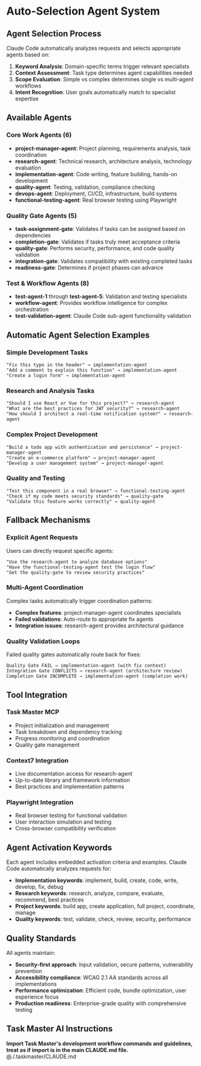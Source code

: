 # Auto-Selection Agent System

## Agent Selection Process

Claude Code automatically analyzes requests and selects appropriate agents based on:

1. **Keyword Analysis**: Domain-specific terms trigger relevant specialists
2. **Context Assessment**: Task type determines agent capabilities needed  
3. **Scope Evaluation**: Simple vs complex determines single vs multi-agent workflows
4. **Intent Recognition**: User goals automatically match to specialist expertise

## Available Agents

### Core Work Agents (6)
- **project-manager-agent**: Project planning, requirements analysis, task coordination
- **research-agent**: Technical research, architecture analysis, technology evaluation
- **implementation-agent**: Code writing, feature building, hands-on development
- **quality-agent**: Testing, validation, compliance checking
- **devops-agent**: Deployment, CI/CD, infrastructure, build systems
- **functional-testing-agent**: Real browser testing using Playwright

### Quality Gate Agents (5)
- **task-assignment-gate**: Validates if tasks can be assigned based on dependencies
- **completion-gate**: Validates if tasks truly meet acceptance criteria
- **quality-gate**: Performs security, performance, and code quality validation
- **integration-gate**: Validates compatibility with existing completed tasks
- **readiness-gate**: Determines if project phases can advance

### Test & Workflow Agents (8)
- **test-agent-1** through **test-agent-5**: Validation and testing specialists
- **workflow-agent**: Provides workflow intelligence for complex orchestration
- **test-validation-agent**: Claude Code sub-agent functionality validation

## Automatic Agent Selection Examples

### Simple Development Tasks
```
"Fix this typo in the header" → implementation-agent
"Add a comment to explain this function" → implementation-agent
"Create a login form" → implementation-agent
```

### Research and Analysis Tasks
```
"Should I use React or Vue for this project?" → research-agent
"What are the best practices for JWT security?" → research-agent
"How should I architect a real-time notification system?" → research-agent
```

### Complex Project Development
```
"Build a todo app with authentication and persistence" → project-manager-agent
"Create an e-commerce platform" → project-manager-agent
"Develop a user management system" → project-manager-agent
```

### Quality and Testing
```
"Test this component in a real browser" → functional-testing-agent
"Check if my code meets security standards" → quality-gate
"Validate this feature works correctly" → quality-agent
```

## Fallback Mechanisms

### Explicit Agent Requests
Users can directly request specific agents:
```
"Use the research-agent to analyze database options"
"Have the functional-testing-agent test the login flow"
"Get the quality-gate to review security practices"
```

### Multi-Agent Coordination
Complex tasks automatically trigger coordination patterns:
- **Complex features**: project-manager-agent coordinates specialists
- **Failed validations**: Auto-route to appropriate fix agents
- **Integration issues**: research-agent provides architectural guidance

### Quality Validation Loops
Failed quality gates automatically route back for fixes:
```
Quality Gate FAIL → implementation-agent (with fix context)
Integration Gate CONFLICTS → research-agent (architecture review)
Completion Gate INCOMPLETE → implementation-agent (completion work)
```

## Tool Integration

### Task Master MCP
- Project initialization and management
- Task breakdown and dependency tracking
- Progress monitoring and coordination
- Quality gate management

### Context7 Integration
- Live documentation access for research-agent
- Up-to-date library and framework information
- Best practices and implementation patterns

### Playwright Integration
- Real browser testing for functional validation
- User interaction simulation and testing
- Cross-browser compatibility verification

## Agent Activation Keywords

Each agent includes embedded activation criteria and examples. Claude Code automatically analyzes requests for:

- **Implementation keywords**: implement, build, create, code, write, develop, fix, debug
- **Research keywords**: research, analyze, compare, evaluate, recommend, best practices
- **Project keywords**: build app, create application, full project, coordinate, manage
- **Quality keywords**: test, validate, check, review, security, performance

## Quality Standards

All agents maintain:
- **Security-first approach**: Input validation, secure patterns, vulnerability prevention
- **Accessibility compliance**: WCAG 2.1 AA standards across all implementations
- **Performance optimization**: Efficient code, bundle optimization, user experience focus
- **Production readiness**: Enterprise-grade quality with comprehensive testing

## Task Master AI Instructions
**Import Task Master's development workflow commands and guidelines, treat as if import is in the main CLAUDE.md file.**
@./.taskmaster/CLAUDE.md